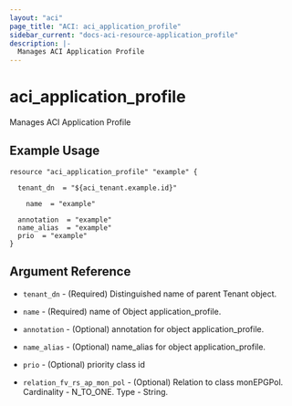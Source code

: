 ```yaml
---
layout: "aci"
page_title: "ACI: aci_application_profile"
sidebar_current: "docs-aci-resource-application_profile"
description: |-
  Manages ACI Application Profile
---
```


# aci_application_profile #
Manages ACI Application Profile

## Example Usage ##

```hcl
resource "aci_application_profile" "example" {

  tenant_dn  = "${aci_tenant.example.id}"

    name  = "example"

  annotation  = "example"
  name_alias  = "example"
  prio  = "example"
}
```
## Argument Reference ##
* `tenant_dn` - (Required) Distinguished name of parent Tenant object.
* `name` - (Required) name of Object application_profile.
* `annotation` - (Optional) annotation for object application_profile.
* `name_alias` - (Optional) name_alias for object application_profile.
* `prio` - (Optional) priority class id

* `relation_fv_rs_ap_mon_pol` - (Optional) Relation to class monEPGPol. Cardinality - N_TO_ONE. Type - String.
                


